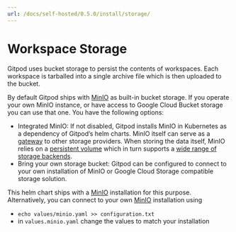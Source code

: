 ```yaml
---
url: /docs/self-hosted/0.5.0/install/storage/
---
```


# Workspace Storage

Gitpod uses bucket storage to persist the contents of workspaces. Each workspace is tarballed into a single archive file which is then uploaded to the bucket.

By default Gitpod ships with [MinIO](https://min.io/) as built-in bucket storage. If you operate your own MinIO instance, or have access to Google Cloud Bucket storage you can use that one. You have the following options:

* Integrated MinIO: If not disabled, Gitpod installs MinIO in Kubernetes as a dependency of Gitpod’s helm charts.
  MinIO itself can serve as a [gateway](https://github.com/minio/minio/tree/master/docs/gateway) to other storage providers.
  When storing the data itself, MinIO relies on a [persistent volume](https://kubernetes.io/docs/concepts/storage/persistent-volumes/) which in turn supports a [wide range of storage backends](https://kubernetes.io/docs/concepts/storage/persistent-volumes/#types-of-persistent-volumes).
* Bring your own storage bucket: Gitpod can be configured to connect to your own installation of MinIO or Google Cloud Storage compatible storage solution.

This helm chart ships with a [MinIO](https://min.io/) installation for this purpose. 
Alternatively, you can connect to your own [MinIO](https://min.io/) installation using
 - `echo values/minio.yaml >> configuration.txt`
 - in `values.minio.yaml` change the values to match your installation
